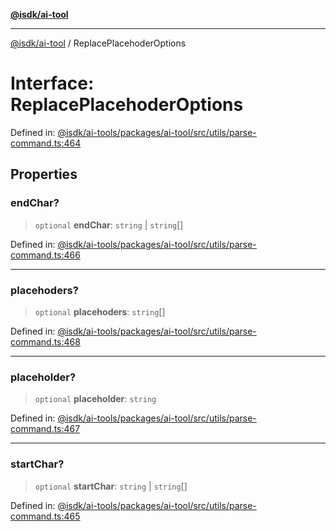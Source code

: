 [**@isdk/ai-tool**](../README.md)

***

[@isdk/ai-tool](../globals.md) / ReplacePlacehoderOptions

# Interface: ReplacePlacehoderOptions

Defined in: [@isdk/ai-tools/packages/ai-tool/src/utils/parse-command.ts:464](https://github.com/isdk/ai-tool.js/blob/209a87173b5eabb2f81db6ea9a6784f34c24e271/src/utils/parse-command.ts#L464)

## Properties

### endChar?

> `optional` **endChar**: `string` \| `string`[]

Defined in: [@isdk/ai-tools/packages/ai-tool/src/utils/parse-command.ts:466](https://github.com/isdk/ai-tool.js/blob/209a87173b5eabb2f81db6ea9a6784f34c24e271/src/utils/parse-command.ts#L466)

***

### placehoders?

> `optional` **placehoders**: `string`[]

Defined in: [@isdk/ai-tools/packages/ai-tool/src/utils/parse-command.ts:468](https://github.com/isdk/ai-tool.js/blob/209a87173b5eabb2f81db6ea9a6784f34c24e271/src/utils/parse-command.ts#L468)

***

### placeholder?

> `optional` **placeholder**: `string`

Defined in: [@isdk/ai-tools/packages/ai-tool/src/utils/parse-command.ts:467](https://github.com/isdk/ai-tool.js/blob/209a87173b5eabb2f81db6ea9a6784f34c24e271/src/utils/parse-command.ts#L467)

***

### startChar?

> `optional` **startChar**: `string` \| `string`[]

Defined in: [@isdk/ai-tools/packages/ai-tool/src/utils/parse-command.ts:465](https://github.com/isdk/ai-tool.js/blob/209a87173b5eabb2f81db6ea9a6784f34c24e271/src/utils/parse-command.ts#L465)
